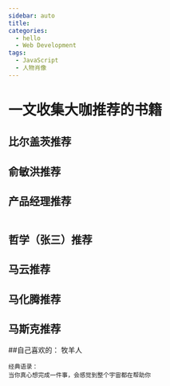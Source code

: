 ```yaml
---
sidebar: auto
title: 
categories:
  - hello
  - Web Development
tags:
  - JavaScript
  - 人物肖像
---
```


# 一文收集大咖推荐的书籍

## 比尔盖茨推荐
## 俞敏洪推荐
## 产品经理推荐
``` 

```
## 哲学（张三）推荐

## 马云推荐
## 马化腾推荐
## 马斯克推荐

##自己喜欢的：
牧羊人
``` 
经典语录：
当你真心想完成一件事，会感觉到整个宇宙都在帮助你
```





 

